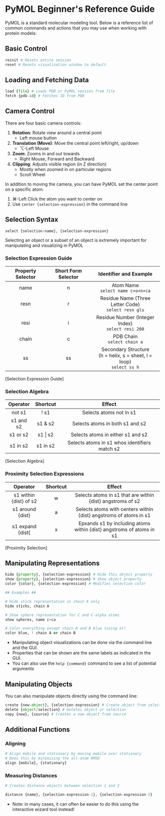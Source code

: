 # PyMOL Beginner's Reference Guide

PyMOL is a standard molecular modeling tool. Below is a reference list of common commands and actions that you may use when working with protein models:

## Basic Control
```python
reinit # Resets entire session
reset # Resets visualization window to default
```

## Loading and Fetching Data

```python
load {file} # Loads PDB or PyMOL session from file
fetch {pdb-id} # Fetches ID from PDB
```

## Camera Control

There are four basic camera controls:
1. **Rotation**: Rotate view around a central point
	- Left mouse button
2. **Translation (Move)**: Move the central point left/right, up/down
	- ⌥-Left Mouse
3. **Zoom**: Zooms in and out towards 
	- Right Mouse, Forward and Backward
4. **Clipping**: Adjusts visible region (in Z direction)
	- Mostly when zoomed in on particular regions
	- Scroll Wheel 

In addition to moving the camera, you can have PyMOL set the center point on a specific atom:
1. ⌘-Left Click the atom you want to center on
2. Use `center {selection-expression}` in the command line

## Selection Syntax
```
select {selection-name}, {selection-expression}
```

Selecting an object or a subset of an object is extremely important for manipulating and visualizing in PyMOL

### Selection Expression Guide

| Property Selector | Short Form Selector | Identifier and Example                                                   |
| :---------------: | :-----------------: | :----------------------------------------------------------------------: |
|       name        |          n          |                   Atom Name<br>`select name c+o+n+ca`                    |
|       resn        |          r          |          Residue Name (Three Letter Code)<br>`select resn glu`           |
|       resi        |          i          |           Residue Number (Integer Index)<br>`select resi 200`            |
|       chain       |          c          |                      PDB Chain<br>`select chain a`                       |
|        ss         |         ss          | Secondary Structure<br>(h = helix, s = sheet, l = loop)<br>`select ss h` |
[Selection Expression Guide]

### Selection Algebra

| Operator  | Shortcut | Effect                                        |
| :-------: | :------: | :-------------------------------------------: |
|  not s1   |   ! s1   |            Selects atoms not in s1            |
| s1 and s2 | s1 & s2  |        Selects atoms in both s1 and s2        |
| s1 or s2  | s1 \| s2 |       Selects atoms in either s1 and s2       |
| s1 in s2  | s1 in s2 | Selects atoms in s1 whos identifiers match s2 |
[Selection Algebra]

### Proximity Selection Expressions

| Operator               | Shortcut | Effect                                                               |
| :--------------------: | :------: | :------------------------------------------------------------------: |
| s1 within {dist} of s2 |    w     |      Selects atoms in s1 that are within {dist} angstroms of s2      |
|    s1 around {dist}    |    a     |  Selects atoms with centers within {dist} angstroms of atoms in s1   |
|    s1 expand {dist{    |    x     | Epxands s1 by including atoms within {dist} angstroms of atoms in s1 |
[Proximity Selection]

## Manipulating Representations

```python
hide {property}, {selection-expression} # Hide this object property
show {property}, {selection-expression} # Show object property
color {color}, {selection-expression} # Modifies selection color

## Examples ##

# Hide stick representation in chain A only
hide sticks, chain A

# Show sphere representation for C and C-alpha atoms
show spheres, name c+ca

# Color everything except chain A and B blue (using or)
color blue, ! chain A or chain B
```

- Manipulating object visualizations can be done via the command line and the GUI.
- Properties that can be shown are the same labels as indicated in the GUI.
- You can also use the `help {command}` command to see a list of potential arguments

## Manipulating Objects
You can also manipulate objects directly using the command line:

```python
create {new-object}, {selection-expression} # Create object from selection
delete {object/selection} # Deletes object or selection
copy {new}, {source} # Creates a new object from source
```

## Additional Functions

### Aligning

```python
# Align mobile and stationary by moving mobile over stationary
# Does this by minimizing the all-atom RMSD
align {mobile}, {stationary}
```

### Measuring Distances

```python
# Creates distance objects between selection 1 and 2

distance {name}, {selection-expression-1}, {selection-expression-2}
```

- Note: in many cases, it can often be easier to do this using the interactive wizard tool instead!